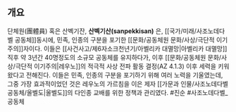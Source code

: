 ## 개요
단체원(團體員) 혹은 산벡기잔, **산벡기산(sanpekkisan)** 은, [[국가/미래/사조노데다벨 공동체]]동시에, 민족, 인종의 구분을 포기한 [[문화/공동체원 문화/사상/극단적 이기주의]]자이다. 이들은 [[사건사고/제6자소크천년기/아벨리카 대멸망|아벨리카 대멸망]] 직후 약 3년간 40명정도의 소규모 공동체를 유지하다가, 이후 [[문화/공동체원 문화/사상/극단적 이기주의|레우노]]의 적극적 사상 전파 활동 결정(AZ 4.1.3) 이후 세력을 키워왔다고 전해진다. 이들은 민족, 인종의 구분을 포기하기 위해 여러 노력을 기울였는데, 그중 가장 효과적이었던 것은 레우노의 가르침을 이은 제자 [[가문과 인물/사조노데다벨 공동체/올벨도|올벨도]]의 다인종 교배를 위한 정책과 관리였다.
#진순 #사조노데다벨_공동체